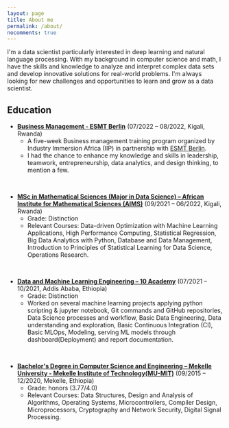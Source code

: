 ```yaml
---
layout: page
title: About me
permalink: /about/
nocomments: true
---
```

<!--  * I am capable in python programming,  machine learning software tools like TensorFlow, PyTorch and mlflow, data mining, cleaning, analysis, visualization,  interpretation of large datasets and develop models.<br>  * I'm passionate about new technologies, programming, Machine Learning, Deep Learning and Data Science.-->
I'm a data scientist particularly interested in deep learning and natural language processing. With my background in computer science and math, I have the skills and knowledge to analyze and interpret complex data sets and develop innovative solutions for real-world problems. I'm always looking for new challenges and opportunities to learn and grow as a data scientist.
<br>

## Education 
* [__Business Management - ESMT Berlin__](https://esmt.berlin/) (07/2022 – 08/2022, Kigali, Rwanda)
    * A five-week Business management training program organized by Industry Immersion Africa (IIP) in partnership with [ESMT Berlin](https://esmt.berlin/).
    * I had the chance to enhance my knowledge and skills in leadership, teamwork, entrepreneurship, data analytics, and design thinking, to mention a few.
    
<br>

* [__MSc in Mathematical Sciences (Major in Data Science) – African Institute for Mathematical Sciences (AIMS)__](https://aims.ac.rw/) (09/2021 – 06/2022, Kigali, Rwanda)
    * Grade: Distinction
    * Relevant Courses: Data-driven Optimization with Machine Learning Applications, High Performance Computing, Statistical Regression, Big Data          Analytics with Python, Database and Data Management, Introduction to Principles of Statistical Learning for Data Science, Operations Research.
    
<br>

* [__Data and Machine Learning Engineering – 10 Academy__](https://www.10academy.org/) (07/2021 – 10/2021, Addis Ababa, Ethiopia)
    * Grade: Distinction
    * Worked on several machine learning projects applying python scripting & jupyter notebook, Git commands and GitHub repositories, Data
      Science processes and workflow, Basic Data Engineering, Data understanding and exploration, Basic Continuous Integration (CI), Basic MLOps,
      Modeling, serving ML models through dashboard(Deployment) and report documentation.
      
 <br>
 
 * [__Bachelor's Degree in Computer Science and Engineering – Mekelle University - Mekelle Institute of Technology(MU-MIT)__](http://www.mu.edu.et/) (09/2015 – 12/2020, Mekelle, Ethiopia)
     * Grade: honors (3.77/4.0)
     * Relevant Courses: Data Structures, Design and Analysis of Algorithms, Operating Systems, Microcontrollers, Compiler Design, Microprocessors, Cryptography and Network Security, Digital Signal Processing.
